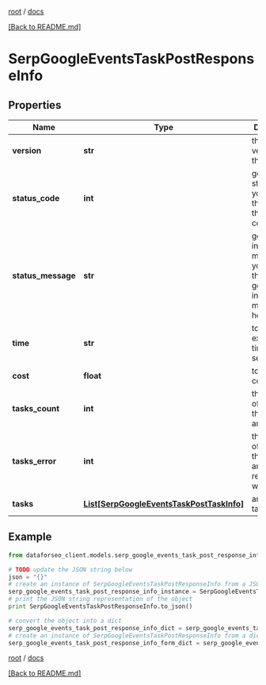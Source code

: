 [root](./../ "root") / [docs](./ "docs")

[[Back to README.md]](./../README.md "[Back to README.md]")

# SerpGoogleEventsTaskPostResponseInfo

## Properties

Name | Type | Description | Notes
------------ | ------------- | ------------- | -------------
**version** | **str** | the current version of the API | [optional]
**status_code** | **int** | general status code you can find the full list of the response codes here | [optional]
**status_message** | **str** | general informational message you can find the full list of general informational messages here | [optional]
**time** | **str** | total execution time, seconds | [optional]
**cost** | **float** | total tasks cost, USD | [optional]
**tasks_count** | **int** | the number of tasks in the tasks array | [optional]
**tasks_error** | **int** | the number of tasks in the tasks array returned with an error | [optional]
**tasks** | [**List[SerpGoogleEventsTaskPostTaskInfo]**](SerpGoogleEventsTaskPostTaskInfo.md) | array of tasks | [optional]

## Example

```python
from dataforseo_client.models.serp_google_events_task_post_response_info import SerpGoogleEventsTaskPostResponseInfo

# TODO update the JSON string below
json = "{}"
# create an instance of SerpGoogleEventsTaskPostResponseInfo from a JSON string
serp_google_events_task_post_response_info_instance = SerpGoogleEventsTaskPostResponseInfo.from_json(json)
# print the JSON string representation of the object
print SerpGoogleEventsTaskPostResponseInfo.to_json()

# convert the object into a dict
serp_google_events_task_post_response_info_dict = serp_google_events_task_post_response_info_instance.to_dict()
# create an instance of SerpGoogleEventsTaskPostResponseInfo from a dict
serp_google_events_task_post_response_info_form_dict = serp_google_events_task_post_response_info.from_dict(serp_google_events_task_post_response_info_dict)
```

  

[root](./../ "root") / [docs](./ "docs")

[[Back to README.md]](./../README.md "[Back to README.md]")